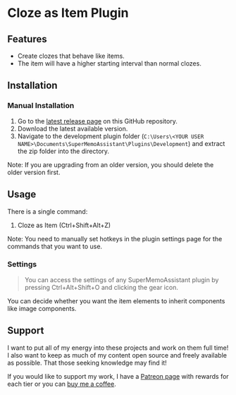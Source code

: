 # Cloze as Item Plugin

## Features

- Create clozes that behave like items.
- The item will have a higher starting interval than normal clozes.

## Installation

### Manual Installation

1. Go to the [latest release page](https://github.com/bjsi/SuperMemoAssistant.Plugins.HtmlTables/releases/latest) on this GitHub repository.
2. Download the latest available version.
3. Navigate to the development plugin folder (`C:\Users\<YOUR USER NAME>\Documents\SuperMemoAssistant\Plugins\Development`) and extract the zip folder into the directory.

Note: If you are upgrading from an older version, you should delete the older version first.

## Usage

There is a single command:

1. Cloze as Item (Ctrl+Shift+Alt+Z)

Note: You need to manually set hotkeys in the plugin settings page for the commands that you want to use.

### Settings

> You can access the settings of any SuperMemoAssistant plugin by pressing Ctrl+Alt+Shift+O and clicking the gear icon.

You can decide whether you want the item elements to inherit components like image components.

## Support

I want to put all of my energy into these projects and work on them full time! I also want to keep as much of my content open source and freely available as possible. That those seeking knowledge may find it!

If you would like to support my work, I have a [Patreon page](https://www.patreon.com/experimental_learning) with rewards for each tier or you can [buy me a coffee](https://www.buymeacoffee.com/experilearning).
